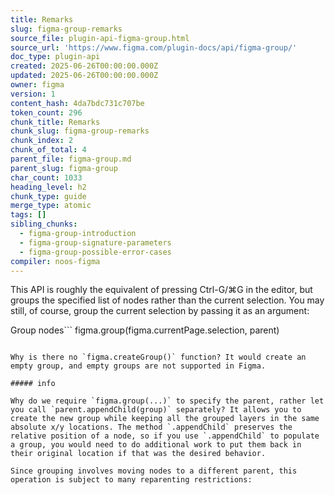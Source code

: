 ```yaml
---
title: Remarks
slug: figma-group-remarks
source_file: plugin-api-figma-group.html
source_url: 'https://www.figma.com/plugin-docs/api/figma-group/'
doc_type: plugin-api
created: 2025-06-26T00:00:00.000Z
updated: 2025-06-26T00:00:00.000Z
owner: figma
version: 1
content_hash: 4da7bdc731c707be
token_count: 296
chunk_title: Remarks
chunk_slug: figma-group-remarks
chunk_index: 2
chunk_of_total: 4
parent_file: figma-group.md
parent_slug: figma-group
char_count: 1033
heading_level: h2
chunk_type: guide
merge_type: atomic
tags: []
sibling_chunks:
  - figma-group-introduction
  - figma-group-signature-parameters
  - figma-group-possible-error-cases
compiler: noos-figma
---
```


This API is roughly the equivalent of pressing Ctrl-G/⌘G in the editor, but groups the specified list of nodes rather than the current selection. You may still, of course, group the current selection by passing it as an argument:

Group nodes```
figma.group(figma.currentPage.selection, parent)
```##### info

Why is there no `figma.createGroup()` function? It would create an empty group, and empty groups are not supported in Figma.

##### info

Why do we require `figma.group(...)` to specify the parent, rather let you call `parent.appendChild(group)` separately? It allows you to create the new group while keeping all the grouped layers in the same absolute x/y locations. The method `.appendChild` preserves the relative position of a node, so if you use `.appendChild` to populate a group, you would need to do additional work to put them back in their original location if that was the desired behavior.

Since grouping involves moving nodes to a different parent, this operation is subject to many reparenting restrictions:
